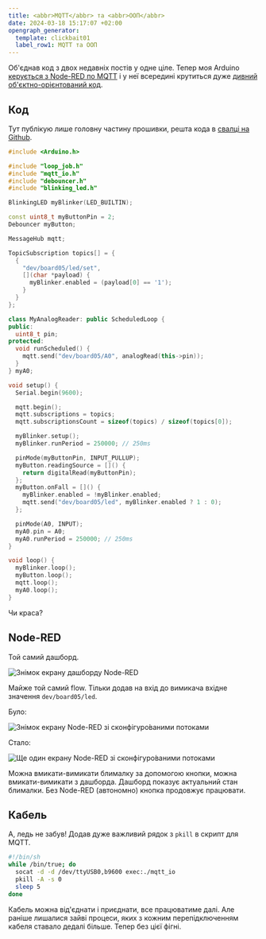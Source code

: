 ```yaml
---
title: <abbr>MQTT</abbr> та <abbr>ООП</abbr>
date: 2024-03-18 15:17:07 +02:00
opengraph_generator:
  template: clickbait01
  label_row1: MQTT та ООП
---
```


Об'єднав код з двох недавніх постів у одне ціле. Тепер моя Arduino [керується з Node-RED по MQTT][2] і у неї всередині крутиться дуже [дивний об'єктно-орієнтований код][1].


## Код

Тут публікую лише головну частину прошивки, решта кода в [свалці на Github][3].

```cpp
#include <Arduino.h>

#include "loop_job.h"
#include "mqtt_io.h"
#include "debouncer.h"
#include "blinking_led.h"

BlinkingLED myBlinker(LED_BUILTIN);

const uint8_t myButtonPin = 2;
Debouncer myButton;

MessageHub mqtt;

TopicSubscription topics[] = {
  {
    "dev/board05/led/set",
    [](char *payload) {
      myBlinker.enabled = (payload[0] == '1');
    }
  }
};

class MyAnalogReader: public ScheduledLoop {
public:
  uint8_t pin;
protected:
  void runScheduled() {
    mqtt.send("dev/board05/A0", analogRead(this->pin));
  }
} myA0;

void setup() {
  Serial.begin(9600);

  mqtt.begin();
  mqtt.subscriptions = topics;
  mqtt.subscriptionsCount = sizeof(topics) / sizeof(topics[0]);

  myBlinker.setup();
  myBlinker.runPeriod = 250000; // 250ms

  pinMode(myButtonPin, INPUT_PULLUP);
  myButton.readingSource = []() {
    return digitalRead(myButtonPin);
  };
  myButton.onFall = []() {
    myBlinker.enabled = !myBlinker.enabled;
    mqtt.send("dev/board05/led", myBlinker.enabled ? 1 : 0);
  };

  pinMode(A0, INPUT);
  myA0.pin = A0;
  myA0.runPeriod = 250000; // 250ms
}

void loop() {
  myBlinker.loop();
  myButton.loop();
  mqtt.loop();
  myA0.loop();
}
```

Чи краса?


## Node-RED

Той самий дашборд.

![Знімок екрану дашборду Node-RED](/uploads/2024_nodered_dashboard.png)

Майже той самий flow. Тільки додав на вхід до вимикача вхідне значення `dev/board05/led`.

Було:

![Знімок екрану Node-RED зі сконфігуро́ваними потоками](/uploads/2024_nodered_flow.png)

Стало:

![Ще один екрану Node-RED зі сконфігуро́ваними потоками](/uploads/2024_nodered_flow_2.png)

Можна вмикати-вимикати блималку за допомогою кнопки, можна вмикати-вимикати з дашборда. Дашборд показує актуальний стан блималки. Без Node-RED (автономно) кнопка продовжує працювати.


## Кабель

А, ледь не забув! Додав дуже важливий рядок з `pkill` в скрипт для <abbr>MQTT</abbr>.

```sh
#!/bin/sh
while /bin/true; do
  socat -d -d /dev/ttyUSB0,b9600 exec:./mqtt_io
  pkill -A -s 0
  sleep 5
done
```

Кабель можна від'єднати і приєднати, все працюватиме далі. Але раніше лишалися зайві процеси, яких з кожним перепідключенням кабеля ставало дедалі більше. Тепер без цієї фігні.


[1]: /2024/02/08/arduino-blinking-led.html
[2]: /2024/02/20/arduino-mqtt.html
[3]: https://github.com/kastaneda/arduino_sandbox/tree/master/very_silly_serial/another_silly_sketch
